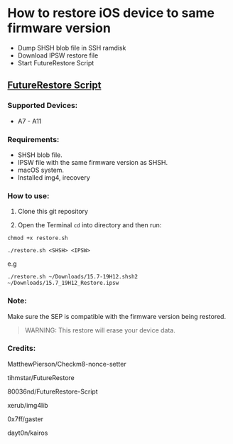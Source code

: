 # How to restore iOS device to same firmware version

- Dump SHSH blob file in SSH ramdisk
- Download IPSW restore file
- Start FutureRestore Script

## [FutureRestore Script](https://github.com/sen0rxol0/FutureRestore-Script)

### Supported Devices:
- A7 - A11
 
### Requirements:

- SHSH blob file.
- IPSW file with the same firmware version as SHSH.
- macOS system.
- Installed img4, irecovery

### How to use:

1. Clone this git repository

2. Open the Terminal `cd` into directory and then run:

```
chmod +x restore.sh 
```

```
./restore.sh <SHSH> <IPSW>
```
e.g
```
./restore.sh ~/Downloads/15.7-19H12.shsh2 ~/Downloads/15.7_19H12_Restore.ipsw
```

### Note:

Make sure the SEP is compatible with the firmware version being restored.

> WARNING: This restore will erase your device data.

### Credits:

MatthewPierson/Checkm8-nonce-setter

tihmstar/FutureRestore

80036nd/FutureRestore-Script

xerub/img4lib

0x7ff/gaster

dayt0n/kairos
